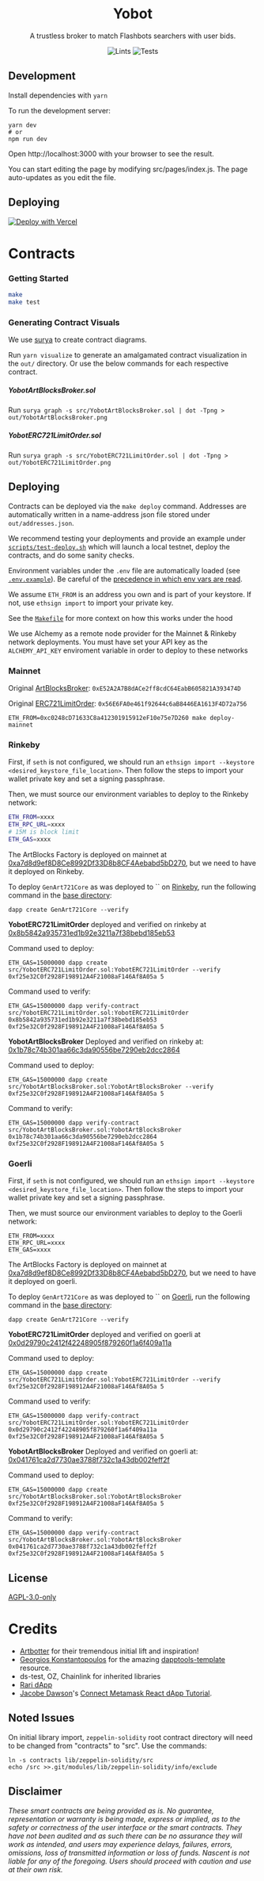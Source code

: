 # <h1 align="center"> Yobot </h1>

<p align="center">A trustless broker to match Flashbots searchers with user bids.</p>

<div align="center">

![Lints](https://github.com/nascentxyz/yobot/workflows/Linting/badge.svg)
![Tests](https://github.com/nascentxyz/yobot/workflows/Tests/badge.svg)

</div>

## Development

Install dependencies with `yarn`

To run the development server:

```
yarn dev
# or
npm run dev
```

Open http://localhost:3000 with your browser to see the result.

You can start editing the page by modifying src/pages/index.js. The page auto-updates as you edit the file.

## Deploying

[![Deploy with Vercel](https://vercel.com/button)](https://vercel.com/new/git/external?repository-url=https://github.com/nascentxyz/yobot&project-name=yobot&repository-name=yobot)

# Contracts

### Getting Started

```sh
make
make test
```

### Generating Contract Visuals

We use [surya](https://github.com/ConsenSys/surya) to create contract diagrams.

Run `yarn visualize` to generate an amalgamated contract visualization in the `out/` directory. Or use the below commands for each respective contract.

##### YobotArtBlocksBroker.sol

Run `surya graph -s src/YobotArtBlocksBroker.sol | dot -Tpng > out/YobotArtBlocksBroker.png`

##### YobotERC721LimitOrder.sol

Run `surya graph -s src/YobotERC721LimitOrder.sol | dot -Tpng > out/YobotERC721LimitOrder.png`

## Deploying

Contracts can be deployed via the `make deploy` command. Addresses are automatically
written in a name-address json file stored under `out/addresses.json`.

We recommend testing your deployments and provide an example under [`scripts/test-deploy.sh`](./scripts/test-deploy.sh)
which will launch a local testnet, deploy the contracts, and do some sanity checks.

Environment variables under the `.env` file are automatically loaded (see [`.env.example`](./.env.example)).
Be careful of the [precedence in which env vars are read](https://github.com/dapphub/dapptools/tree/2cf441052489625f8635bc69eb4842f0124f08e4/src/dapp#precedence).

We assume `ETH_FROM` is an address you own and is part of your keystore.
If not, use `ethsign import` to import your private key.

See the [`Makefile`](./Makefile#25) for more context on how this works under the hood

We use Alchemy as a remote node provider for the Mainnet & Rinkeby network deployments.
You must have set your API key as the `ALCHEMY_API_KEY` enviroment variable in order to
deploy to these networks

### Mainnet

Original [ArtBlocksBroker](https://etherscan.io/address/0xE52A2A7B8dACe2ff8cdC64EabB605821A393474D#code): `0xE52A2A7B8dACe2ff8cdC64EabB605821A393474D`

Original [ERC721LimitOrder](https://etherscan.io/address/0x56E6FA0e461f92644c6aB8446EA1613F4D72a756#code): `0x56E6FA0e461f92644c6aB8446EA1613F4D72a756`

```
ETH_FROM=0xc0248cD71633C8a412301915912eF10e75e7D260 make deploy-mainnet
```

### Rinkeby


First, if `seth` is not configured, we should run an `ethsign import --keystore <desired_keystore_file_location>`.
Then follow the steps to import your wallet private key and set a signing passphrase.

Then, we must source our environment variables to deploy to the Rinkeby network:

```sh
ETH_FROM=xxxx
ETH_RPC_URL=xxxx
# 15M is block limit
ETH_GAS=xxxx
```

The ArtBlocks Factory is deployed on mainnet at [0xa7d8d9ef8D8Ce8992Df33D8b8CF4Aebabd5bD270](https://etherscan.io/address/0xa7d8d9ef8D8Ce8992Df33D8b8CF4Aebabd5bD270#code), but we need to have it deployed on Rinkeby.

To deploy `GenArt721Core` as was deployed to `` on [Rinkeby](), run the following command in the [base directory](./):

```
dapp create GenArt721Core --verify
```

**YobotERC721LimitOrder** deployed and verified on rinkeby at [0x8b5842a935731ed1b92e3211a7f38bebd185eb53](https://rinkeby.etherscan.io/address/0x8b5842a935731ed1b92e3211a7f38bebd185eb53#code)

Command used to deploy:

```
ETH_GAS=15000000 dapp create src/YobotERC721LimitOrder.sol:YobotERC721LimitOrder --verify 0xf25e32C0f2928F198912A4F21008aF146Af8A05a 5
```

Command used to verify:

```
ETH_GAS=15000000 dapp verify-contract src/YobotERC721LimitOrder.sol:YobotERC721LimitOrder 0x8b5842a935731ed1b92e3211a7f38bebd185eb53 0xf25e32C0f2928F198912A4F21008aF146Af8A05a 5
```

**YobotArtBlocksBroker** Deployed and verified on rinkeby at: [0x1b78c74b301aa66c3da90556be7290eb2dcc2864](https://rinkeby.etherscan.io/address/0x1b78c74b301aa66c3da90556be7290eb2dcc2864#code)

Command used to deploy:

```
ETH_GAS=15000000 dapp create src/YobotArtBlocksBroker.sol:YobotArtBlocksBroker --verify 0xf25e32C0f2928F198912A4F21008aF146Af8A05a 5
```

Command to verify:

```
ETH_GAS=15000000 dapp verify-contract src/YobotArtBlocksBroker.sol:YobotArtBlocksBroker 0x1b78c74b301aa66c3da90556be7290eb2dcc2864 0xf25e32C0f2928F198912A4F21008aF146Af8A05a 5
```


### Goerli

First, if `seth` is not configured, we should run an `ethsign import --keystore <desired_keystore_file_location>`.
Then follow the steps to import your wallet private key and set a signing passphrase.

Then, we must source our environment variables to deploy to the Goerli network:

```
ETH_FROM=xxxx
ETH_RPC_URL=xxxx
ETH_GAS=xxxx
```

The ArtBlocks Factory is deployed on mainnet at [0xa7d8d9ef8D8Ce8992Df33D8b8CF4Aebabd5bD270](https://etherscan.io/address/0xa7d8d9ef8D8Ce8992Df33D8b8CF4Aebabd5bD270#code), but we need to have it deployed on goerli.

To deploy `GenArt721Core` as was deployed to `` on [Goerli](), run the following command in the [base directory](./):

```
dapp create GenArt721Core --verify
```

**YobotERC721LimitOrder** deployed and verified on goerli at [0x0d29790c2412f42248905f879260f1a6f409a11a](https://goerli.etherscan.io/address/0x0d29790c2412f42248905f879260f1a6f409a11a#code)

Command used to deploy:

```
ETH_GAS=15000000 dapp create src/YobotERC721LimitOrder.sol:YobotERC721LimitOrder --verify 0xf25e32C0f2928F198912A4F21008aF146Af8A05a 5
```

Command used to verify:

```
ETH_GAS=15000000 dapp verify-contract src/YobotERC721LimitOrder.sol:YobotERC721LimitOrder 0x0d29790c2412f42248905f879260f1a6f409a11a 0xf25e32C0f2928F198912A4F21008aF146Af8A05a 5
```

**YobotArtBlocksBroker** Deployed and verified on goerli at: [0x041761ca2d7730ae3788f732c1a43db002feff2f](https://goerli.etherscan.io/address/0x041761ca2d7730ae3788f732c1a43db002feff2f#code)

Command used to deploy:

```
ETH_GAS=15000000 dapp create src/YobotArtBlocksBroker.sol:YobotArtBlocksBroker 0xf25e32C0f2928F198912A4F21008aF146Af8A05a 5
```

Command to verify:

```
ETH_GAS=15000000 dapp verify-contract src/YobotArtBlocksBroker.sol:YobotArtBlocksBroker 0x041761ca2d7730ae3788f732c1a43db002feff2f 0xf25e32C0f2928F198912A4F21008aF146Af8A05a 5
```

## License

[AGPL-3.0-only](https://github.com/nascentxyz/yobot/blob/master/LICENSE)

# Credits

- [Artbotter]() for their tremendous initial lift and inspiration!
- [Georgios Konstantopoulos](https://github.com/gakonst) for the amazing [dapptools-template](https://github.com/gakonst/dapptools-template) resource.
- ds-test, OZ, Chainlink for inherited libraries
- [Rari dApp](https://github.com/Rari-Capital/rari-dApp/tree/master/src)
- [Jacobe Dawson](https://github.com/jacobedawson)'s [Connect Metamask React dApp Tutorial](https://dev.to/jacobedawson/build-a-web3-dapp-in-react-login-with-metamask-4chp).

## Noted Issues

On initial library import, `zeppelin-solidity` root contract directory will need to be changed from "contracts" to "src". Use the commands:

```
ln -s contracts lib/zeppelin-solidity/src
echo /src >>.git/modules/lib/zeppelin-solidity/info/exclude
```

## Disclaimer

_These smart contracts are being provided as is. No guarantee, representation or warranty is being made, express or implied, as to the safety or correctness of the user interface or the smart contracts. They have not been audited and as such there can be no assurance they will work as intended, and users may experience delays, failures, errors, omissions, loss of transmitted information or loss of funds. Nascent is not liable for any of the foregoing. Users should proceed with caution and use at their own risk._
